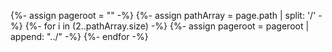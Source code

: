 {%- assign pageroot = "" -%}
{%- assign pathArray = page.path | split: '/' -%}
{%- for i in (2..pathArray.size) -%}
    {%- assign pageroot = pageroot | append: "../" -%}
{%- endfor -%}
